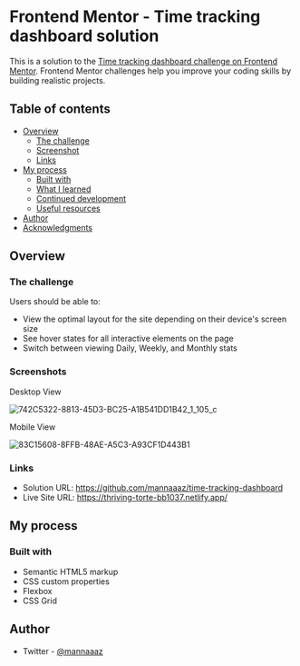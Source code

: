 # Frontend Mentor - Time tracking dashboard solution

This is a solution to the [Time tracking dashboard challenge on Frontend Mentor](https://www.frontendmentor.io/challenges/time-tracking-dashboard-UIQ7167Jw). Frontend Mentor challenges help you improve your coding skills by building realistic projects. 

## Table of contents

- [Overview](#overview)
  - [The challenge](#the-challenge)
  - [Screenshot](#screenshot)
  - [Links](#links)
- [My process](#my-process)
  - [Built with](#built-with)
  - [What I learned](#what-i-learned)
  - [Continued development](#continued-development)
  - [Useful resources](#useful-resources)
- [Author](#author)
- [Acknowledgments](#acknowledgments)

## Overview

### The challenge

Users should be able to:

- View the optimal layout for the site depending on their device's screen size
- See hover states for all interactive elements on the page
- Switch between viewing Daily, Weekly, and Monthly stats

### Screenshots
Desktop View

![742C5322-8813-45D3-BC25-A1B541DD1B42_1_105_c](https://user-images.githubusercontent.com/85847371/174455148-88931f9a-2218-41d3-8e6b-80ec31dfd467.jpeg)

Mobile View

![83C15608-8FFB-48AE-A5C3-A93CF1D443B1](https://user-images.githubusercontent.com/85847371/174455154-afcc71bb-2f61-483a-8ad5-995b934eafc9.jpeg)


### Links

- Solution URL: https://github.com/mannaaaz/time-tracking-dashboard
- Live Site URL: https://thriving-torte-bb1037.netlify.app/
## My process

### Built with

- Semantic HTML5 markup
- CSS custom properties
- Flexbox
- CSS Grid


## Author
- Twitter - [@mannaaaz](https://www.twitter.com/mannaaaz)

